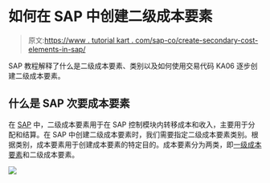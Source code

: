 # 如何在 SAP 中创建二级成本要素

> 原文:[https://www . tutorial kart . com/sap-co/create-secondary-cost-elements-in-sap/](https://www.tutorialkart.com/sap-co/create-secondary-cost-elements-in-sap/)

SAP 教程解释了什么是二级成本要素、类别以及如何使用交易代码 KA06 逐步创建二级成本要素。

## 什么是 SAP 次要成本要素

在 [SAP](https://www.tutorialkart.com/sap/what-is-sap-definition-of-erp-sap-systems/) 中，二级成本要素用于在 SAP 控制模块内转移成本和收入，主要用于分配和结算。在 SAP 中创建二级成本要素时，我们需要指定二级成本要素类别。根据类别，成本要素用于创建成本要素的特定目的。成本要素分为两类，即[一级成本要素](https://www.tutorialkart.com/sap-co/how-to-create-primary-cost-elements-in-sap/)和二级成本要素。

[![](../Images/925da31b32d6bc3827932f6c8afb11bb.png)](https://www.tutorialkart.com/)